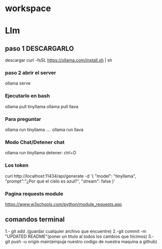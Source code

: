 # workspace
# Llm
## paso 1 DESCARGARLO
descargar
curl -fsSL https://ollama.com/install.sh | sh

### paso 2 abrir el server
ollama serve

### Ejecutarlo en bash
ollama pull tinyllama
ollama pull llava

### Para preguntar
ollama run tinyllama ....
ollama run llava

### Modo Chat/Detener chat

ollama run tinyllama
detener: ctrl+D

### Los token
curl http://localhost:11434/api/generate -d '{
  "model": "tinyllama",
  "prompt":"¿Por qué el cielo es azul?",
  "stream": false
}'

### Pagina requests module
https://www.w3schools.com/python/module_requests.asp 

## comandos terminal
1.- git add .(guardar cualquier archivo que encuentre)
2.-git commit -m "UPDATED README"(poner un titulo al todos los cambios que hicimos)
3.-git push -u origin main(empuja nuestro codigo de nuestra maquina a github)